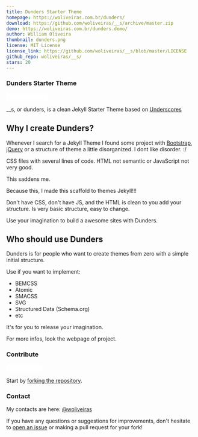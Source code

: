```yaml
---
title: Dunders Starter Theme
homepage: https://woliveiras.com.br/dunders/
download: https://github.com/woliveiras/__s/archive/master.zip
demo: https://woliveiras.com.br/dunders.demo/
author: William Oliveira
thumbnail: dunders.png
license: MIT License
license_link: https://github.com/woliveiras/__s/blob/master/LICENSE
github_repo: woliveiras/__s/
stars: 20
---
```


### Dunders Starter Theme

<iframe
src="//ghbtns.com/github-btn.html?user=woliveiras&repo=__s&type=watch&count=true&size=small"
allowtransparency="true" frameborder="0" scrolling="0" width="110px"
height="20px"></iframe>

__s, or dunders, is a clean Jekyll Starter Theme based on [Underscores](https://github.com/automattic/_s)

## Why I create Dunders?

Whenever I search for a Jekyll Theme I found some project with [Bootstrap](http://getbootstrap.com/), [jQuery](https://jquery.com/) or a structure of theme a little disorganized. I dont like disorder. :/

CSS files with several lines of code. HTML not semantic or JavaScript not very good.

This saddens me.

Because this, I made this scaffold to themes Jekyll!!!

Don't have CSS, don't have JS, and the HTML is clean to you add your structure. Is very basic structure, easy to change.

Use your imagination to build a awesome sites with Dunders.

## Who should use Dunders

Dunders is for people who want to create themes from zero with a simple initial structure.

Use if you want to implement:

- BEMCSS
- Atomic
- SMACSS
- SVG
- Structured Data (Schema.org)
- etc

It's for you to release your imagination.

For more infos, look the webpage of project.
### Contribute

<iframe
src="//ghbtns.com/github-btn.html?user=woliveiras&repo=__s&type=fork&count=true&size=small"
allowtransparency="true" frameborder="0" scrolling="0" width="95px"
height="20px"></iframe>

Start by [forking the repository](https://github.com/woliveiras/__s).

### Contact

My contacts are here: [@woliveiras](https://woliveiras.com.br)

If you have any questions or suggestions for improvements, don't
hesitate to [open an issue](https://github.com/woliveiras/__s/issues)
or making a pull request for your fork!
